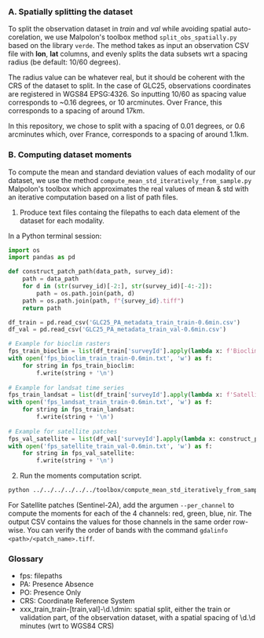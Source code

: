 ### A. Spatially splitting the dataset
To split the observation dataset in _train_ and _val_ while avoiding spatial auto-corelation, we use Malpolon's toolbox method `split_obs_spatially.py` based on the library `verde`. The method takes as input an observation CSV file with **lon**, **lat** columns, and evenly splits the data subsets wrt a spacing radius (be default: 10/60 degrees).

The radius value can be whatever real, but it should be coherent with the CRS of the dataset to split. In the case of GLC25, observations coordinates are registered in WGS84 EPSG:4326. So inputting 10/60 as spacing value corresponds to ~0.16 degrees, or 10 arcminutes. Over France, this corresponds to a spacing of around 17km.

In this repository, we chose to split with a spacing of 0.01 degrees, or 0.6 arcminutes which, over France, corresponds to a spacing of around 1.1km.

### B. Computing dataset moments
To compute the mean and standard deviation values of each modality of our dataset, we use the method `compute_mean_std_iteratively_from_sample.py` Malpolon's toolbox which approximates the real values of mean & std with an iterative computation based on a list of path files.

1. Produce text files containg the filepaths to each data element of the dataset for each modality.

In a Python terminal session:
```python
import os
import pandas as pd

def construct_patch_path(data_path, survey_id):
    path = data_path
    for d in (str(survey_id)[-2:], str(survey_id)[-4:-2]):
        path = os.path.join(path, d)
    path = os.path.join(path, f"{survey_id}.tiff")
    return path

df_train = pd.read_csv('GLC25_PA_metadata_train_train-0.6min.csv')
df_val = pd.read_csv('GLC25_PA_metadata_train_val-0.6min.csv')

# Example for bioclim rasters
fps_train_bioclim = list(df_train['surveyId'].apply(lambda x: f'BioclimTimeSeries/cubes/PA-train/GLC25-PA-train-bioclimatic_monthly_{x}_cube.pt').values)
with open('fps_bioclim_train_train-0.6min.txt', 'w') as f:
    for string in fps_train_bioclim:
        f.write(string + '\n')
    
# Example for landsat time series
fps_train_landsat = list(df_train['surveyId'].apply(lambda x: f'SatelliteTimeSeries-Landsat/cubes/PA-train/GLC25-PA-train-landsat-time-series_{x}_cube.pt').values)
with open('fps_landsat_train_train-0.6min.txt', 'w') as f:
    for string in fps_train_landsat:
        f.write(string + '\n')
    
# Example for satellite patches
fps_val_satellite = list(df_val['surveyId'].apply(lambda x: construct_patch_path('SatellitePatches/PA-train/', x)).values)
with open('fps_satellite_train_val-0.6min.txt', 'w') as f:
    for string in fps_val_satellite:
        f.write(string + '\n')
```

2. Run the moments computation script.

```bash
python ../../../../../../toolbox/compute_mean_std_iteratively_from_sample.py -p fps_bioclim_train_val-0.6min.txt -o Stats_bioclim_val.csv --type tiff --max_items 10000
```

For Satellite patches (Sentinel-2A), add the argumen `--per_channel` to compute the moments for each of the 4 channels: red, green, blue, nir. The output CSV contains the values for those channels in the same order row-wise. You can verify the order of bands with the command `gdalinfo <path>/<patch_name>.tiff`.

### Glossary
- fps: filepaths
- PA: Presence Absence
- PO: Presence Only
- CRS: Coordinate Reference System
- xxx\_train\_train-[train,val]-\d.\dmin: spatial split, either the train or validation part, of the observation dataset, with a spatial spacing of \d.\d minutes (wrt to WGS84 CRS)
